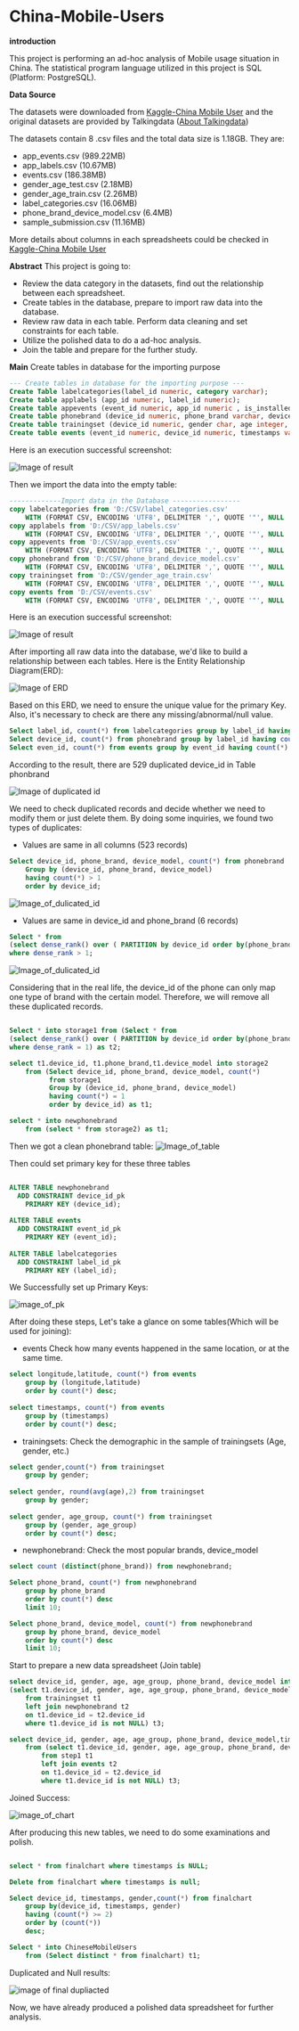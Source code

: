 # China-Mobile-Users

**introduction** 

This project is performing an ad-hoc analysis of Mobile usage situation in China. The statistical program language utilized in this project is SQL (Platform: PostgreSQL).

**Data Source**

The datasets were downloaded from [Kaggle-China Mobile User](https://www.kaggle.com/chinapage/china-mobile-user-gemographics) and the original datasets are provided by Talkingdata ([About Talkingdata](http://www.talkingdata.com/))

The datasets contain 8 .csv files and the total data size is 1.18GB. They are:
* app_events.csv (989.22MB)
* app_labels.csv (10.67MB)
* events.csv (186.38MB)
* gender_age_test.csv (2.18MB)
* gender_age_train.csv (2.26MB)
* label_categories.csv (16.06MB)
* phone_brand_device_model.csv (6.4MB)
* sample_submission.csv (11.16MB)

More details about columns in each spreadsheets could be checked in [Kaggle-China Mobile User](https://www.kaggle.com/chinapage/china-mobile-user-gemographics)

**Abstract**
This project is going to:
* Review the data category in the datasets, find out the relationship between each spreadsheet.
* Create tables in the database, prepare to import raw data into the database.
* Review raw data in each table. Perform data cleaning and set constraints for each table.
* Utilize the polished data to do a ad-hoc analysis.
* Join the table and prepare for the further study. 

**Main**
Create tables in database for the importing purpose

```SQL
--- Create tables in database for the importing purpose ---
Create Table labelcategories(label_id numeric, category varchar);
Create table applabels (app_id numeric, label_id numeric);
Create table appevents (event_id numeric, app_id numeric , is_installed varchar, is_active varchar);
Create table phonebrand (device_id numeric, phone_brand varchar, device_model varchar);
Create table trainingset (device_id numeric, gender char, age integer, age_group varchar);
Create table events (event_id numeric, device_id numeric, timestamps varchar, longitude numeric, latitude numeric); 

```
Here is an execution successful screenshot:

![Image of result](https://github.com/Dan-95/China-Mobile-Users/blob/master/results/Create%20Table%20Example%20Result.png)

Then we import the data into the empty table:

```SQL
-------------Import data in the Database -----------------
copy labelcategories from 'D:/CSV/label_categories.csv' 
	WITH (FORMAT CSV, ENCODING 'UTF8', DELIMITER ',', QUOTE '"', NULL '', HEADER True);
copy applabels from 'D:/CSV/app_labels.csv'
	WITH (FORMAT CSV, ENCODING 'UTF8', DELIMITER ',', QUOTE '"', NULL '', HEADER True);
copy appevents from 'D:/CSV/app_events.csv'
	WITH (FORMAT CSV, ENCODING 'UTF8', DELIMITER ',', QUOTE '"', NULL '', HEADER True);
copy phonebrand from 'D:/CSV/phone_brand_device_model.csv'
	WITH (FORMAT CSV, ENCODING 'UTF8', DELIMITER ',', QUOTE '"', NULL '', HEADER True);
copy trainingset from 'D:/CSV/gender_age_train.csv'
	WITH (FORMAT CSV, ENCODING 'UTF8', DELIMITER ',', QUOTE '"', NULL '', HEADER True);
copy events from 'D:/CSV/events.csv'
	WITH (FORMAT CSV, ENCODING 'UTF8', DELIMITER ',', QUOTE '"', NULL '', HEADER True);

```
Here is an execution successful screenshot:

![Image of result](https://github.com/Dan-95/China-Mobile-Users/blob/master/results/Import%20Table%20Result.png)

After importing all raw data into the database, we'd like to build a relationship between each tables. Here is the Entity Relationship Diagram(ERD):

![Image of ERD](https://github.com/Dan-95/China-Mobile-Users/blob/master/china_mobile_users%20EDR.png)

Based on this ERD, we need to ensure the unique value for the primary Key. Also, it's necessary to check are there any missing/abnormal/null value.

```SQL
Select label_id, count(*) from labelcategories group by label_id having count(*) > 1;
Select device_id, count(*) from phonebrand group by label_id having count(*) > 1;
Select even_id, count(*) from events group by event_id having count(*) > 1; 

```
According to the result, there are 529 duplicated device_id in Table phonbrand 

![Image of duplicated id](https://github.com/Dan-95/China-Mobile-Users/blob/master/results/Duplicated%20records%201.png)

We need to check duplicated records and decide whether we need to modify them or just delete them. By doing some inquiries, we found two types of duplicates:
* Values are same in all columns (523 records)
```SQL
Select device_id, phone_brand, device_model, count(*) from phonebrand
	Group by (device_id, phone_brand, device_model)
	having count(*) > 1
	order by device_id;
```
![Image_of_dulicated_id](https://github.com/Dan-95/China-Mobile-Users/blob/master/results/type%201%20duplicated.png)

* Values are same in device_id and phone_brand (6 records)
```SQL
Select * from 
(select dense_rank() over ( PARTITION by device_id order by(phone_brand,device_model) desc),* from phonebrand) as t1
where dense_rank > 1;
```
![Image_of_dulicated_id](https://github.com/Dan-95/China-Mobile-Users/blob/master/results/type%202%20duplicated.png)

Considering that in the real life, the device_id of the phone can only map one type of brand with the certain model. Therefore, we will remove all these duplicated records.
```SQL

Select * into storage1 from (Select * from 
(select dense_rank() over ( PARTITION by device_id order by(phone_brand,device_model) desc),* from phonebrand) as t1
where dense_rank = 1) as t2;

select t1.device_id, t1.phone_brand,t1.device_model into storage2 
	from (Select device_id, phone_brand, device_model, count(*) 
		  from storage1
		  Group by (device_id, phone_brand, device_model)
		  having count(*) = 1
		  order by device_id) as t1;

select * into newphonebrand 
	from (select * from storage2) as t1;
```
Then we got a clean phonebrand table:
![Image_of_table](https://github.com/Dan-95/China-Mobile-Users/blob/master/results/newphonebrand.png)

Then could set primary key for these three tables
```SQL

ALTER TABLE newphonebrand
  ADD CONSTRAINT device_id_pk 
    PRIMARY KEY (device_id);
	
ALTER TABLE events
  ADD CONSTRAINT event_id_pk 
    PRIMARY KEY (event_id);	
	
ALTER TABLE labelcategories
  ADD CONSTRAINT label_id_pk 
    PRIMARY KEY (label_id);

```
We Successfully set up Primary Keys:

![image_of_pk](https://github.com/Dan-95/China-Mobile-Users/blob/master/results/PK.png)

After doing these steps, Let's take a glance on some tables(Which will be used for joining):

* events
Check how many events happened in the same location, or at the same time.
```SQL
select longitude,latitude, count(*) from events
	group by (longitude,latitude)
	order by count(*) desc;
	
select timestamps, count(*) from events
	group by (timestamps)
	order by count(*) desc;
```
* trainingsets:
Check the demographic in the sample of trainingsets (Age, gender, etc.) 

```SQL
select gender,count(*) from trainingset
	group by gender;
	
select gender, round(avg(age),2) from trainingset
	group by gender;
	
select gender, age_group, count(*) from trainingset
	group by (gender, age_group)
	order by count(*) desc;
```

* newphonebrand:
Check the most popular brands, device_model

```SQL
select count (distinct(phone_brand)) from newphonebrand;

Select phone_brand, count(*) from newphonebrand
	group by phone_brand
	order by count(*) desc
	limit 10;

Select phone_brand, device_model, count(*) from newphonebrand
	group by phone_brand, device_model
	order by count(*) desc
	limit 10;
```
Start to prepare a new data spreadsheet (Join table)

``` SQL 
select device_id, gender, age, age_group, phone_brand, device_model into step1 from
(select t1.device_id, gender, age, age_group, phone_brand, device_model
	from trainingset t1
	left join newphonebrand t2
	on t1.device_id = t2.device_id
	where t1.device_id is not NULL) t3;

select device_id, gender, age, age_group, phone_brand, device_model,timestamps, longitude, latitude into finalchart
	from (select t1.device_id, gender, age, age_group, phone_brand, device_model,timestamps, longitude, latitude 
		from step1 t1
		left join events t2
		on t1.device_id = t2.device_id
		where t1.device_id is not NULL) t3;

```
Joined Success:

![image_of_chart](https://github.com/Dan-95/China-Mobile-Users/blob/master/results/final_chart.png)

After producing this new tables, we need to do some examinations and polish.

```SQL

select * from finalchart where timestamps is NULL;

Delete from finalchart where timestamps is null;

Select device_id, timestamps, gender,count(*) from finalchart
	group by(device_id, timestamps, gender)
	having (count(*) >= 2)
	order by (count(*))
	desc;

Select * into ChineseMobileUsers
	from (Select distinct * from finalchart) t1;
```
Duplicated and Null results:

![image of final dupliacted](https://github.com/Dan-95/China-Mobile-Users/blob/master/results/duplicated%20records%20final.png)


Now, we have already produced a polished data spreadsheet for further analysis.
